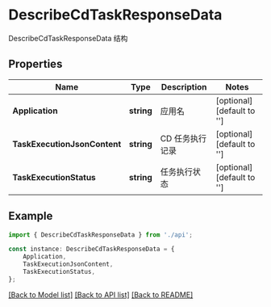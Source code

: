 # DescribeCdTaskResponseData

DescribeCdTaskResponseData 结构

## Properties

Name | Type | Description | Notes
------------ | ------------- | ------------- | -------------
**Application** | **string** | 应用名 | [optional] [default to '']
**TaskExecutionJsonContent** | **string** | CD 任务执行记录 | [optional] [default to '']
**TaskExecutionStatus** | **string** | 任务执行状态 | [optional] [default to '']

## Example

```typescript
import { DescribeCdTaskResponseData } from './api';

const instance: DescribeCdTaskResponseData = {
    Application,
    TaskExecutionJsonContent,
    TaskExecutionStatus,
};
```

[[Back to Model list]](../README.md#documentation-for-models) [[Back to API list]](../README.md#documentation-for-api-endpoints) [[Back to README]](../README.md)
